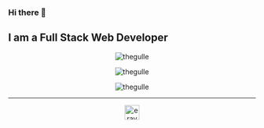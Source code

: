 ### Hi there 👋
## I am a Full Stack Web Developer


<p align="center">
<img src="https://github-readme-stats.vercel.app/api/top-langs/?username=thegulle&layout=compact&theme=radical" alt="thegulle" />
</p>

<p align="center">
<img src="https://github-readme-stats.vercel.app/api?username=thegulle&show_icons=true&theme=radical" alt="thegulle" />
</p>

<p align="center">
<img src="https://github-readme-streak-stats.herokuapp.com/?user=thegulle" alt="thegulle" />
</p>

<hr/>

<p align="center">
<a href="https://www.linkedin.com/in/eraygulle/" target="blank">
  <img align="center" src="https://upload.wikimedia.org/wikipedia/commons/thumb/8/81/LinkedIn_icon.svg/2048px-LinkedIn_icon.svg.png" alt="eraygulle" height="30" width="30" />
  </a>
</p>
